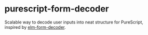 # purescript-form-decoder
Scalable way to decode user inputs into neat structure for PureScript, inspired by [elm-form-decoder](https://package.elm-lang.org/packages/arowM/elm-form-decoder/latest/).
